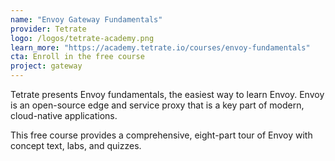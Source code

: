 ```yaml
---
name: "Envoy Gateway Fundamentals"
provider: Tetrate
logo: /logos/tetrate-academy.png
learn_more: "https://academy.tetrate.io/courses/envoy-fundamentals"
cta: Enroll in the free course
project: gateway
---
```

Tetrate presents Envoy fundamentals, the easiest way to learn Envoy. Envoy is an open-source edge and service proxy that is a key part of modern, cloud-native applications. 

This free course provides a comprehensive, eight-part tour of Envoy with concept text, labs, and quizzes.
